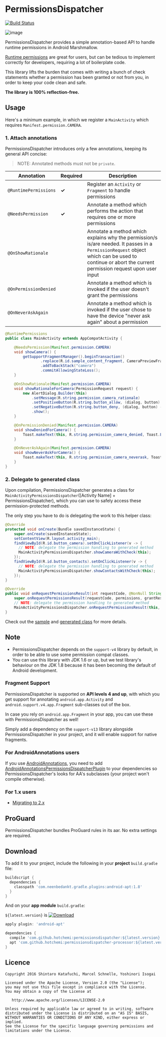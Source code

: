 # PermissionsDispatcher

[![Build Status](https://travis-ci.org/hotchemi/PermissionsDispatcher.svg?branch=master)](https://travis-ci.org/hotchemi/PermissionsDispatcher)

![image](https://raw.githubusercontent.com/hotchemi/PermissionsDispatcher/master/art/logo.png)

PermissionsDispatcher provides a simple annotation-based API to handle runtime permissions in Android Marshmallow.

[Runtime permissions](https://developer.android.com/preview/features/runtime-permissions.html) are great for users, but can be tedious to implement correctly for developers, requiring a lot of boilerplate code.

This library lifts the burden that comes with writing a bunch of check statements whether a permission has been granted or not from you, in order to keep your code clean and safe.

**The library is 100% reflection-free.**

## Usage

Here's a minimum example, in which we register a `MainActivity` which requires `Manifest.permission.CAMERA`.

### 1. Attach annotations

PermissionsDispatcher introduces only a few annotations, keeping its general API concise:

> NOTE: Annotated methods must not be `private`.

|Annotation|Required|Description|
|---|---|---|
|`@RuntimePermissions`|**✓**|Register an `Activity` or `Fragment` to handle permissions|
|`@NeedsPermission`|**✓**|Annotate a method which performs the action that requires one or more permissions|
|`@OnShowRationale`||Annotate a method which explains why the permission/s is/are needed. It passes in a `PermissionRequest` object which can be used to continue or abort the current permission request upon user input|
|`@OnPermissionDenied`||Annotate a method which is invoked if the user doesn't grant the permissions|
|`@OnNeverAskAgain`||Annotate a method which is invoked if the user chose to have the device "never ask again" about a permission|

```java
@RuntimePermissions
public class MainActivity extends AppCompatActivity {

    @NeedsPermission(Manifest.permission.CAMERA)
    void showCamera() {
        getSupportFragmentManager().beginTransaction()
                .replace(R.id.sample_content_fragment, CameraPreviewFragment.newInstance())
                .addToBackStack("camera")
                .commitAllowingStateLoss();
    }

    @OnShowRationale(Manifest.permission.CAMERA)
    void showRationaleForCamera(PermissionRequest request) {
        new AlertDialog.Builder(this)
            .setMessage(R.string.permission_camera_rationale)
            .setPositiveButton(R.string.button_allow, (dialog, button) -> request.proceed())
            .setNegativeButton(R.string.button_deny, (dialog, button) -> request.cancel())
            .show();
    }

    @OnPermissionDenied(Manifest.permission.CAMERA)
    void showDeniedForCamera() {
        Toast.makeText(this, R.string.permission_camera_denied, Toast.LENGTH_SHORT).show();
    }

    @OnNeverAskAgain(Manifest.permission.CAMERA)
    void showNeverAskForCamera() {
        Toast.makeText(this, R.string.permission_camera_neverask, Toast.LENGTH_SHORT).show();
    }
}
```

### 2. Delegate to generated class

Upon compilation, PermissionsDispatcher generates a class for `MainActivityPermissionsDispatcher`([Activity Name] + PermissionsDispatcher), which you can use to safely access these permission-protected methods.

The only step you have to do is delegating the work to this helper class:

```java
@Override
protected void onCreate(Bundle savedInstanceState) {
    super.onCreate(savedInstanceState);
    setContentView(R.layout.activity_main);
    findViewById(R.id.button_camera).setOnClickListener(v -> {
      // NOTE: delegate the permission handling to generated method
      MainActivityPermissionsDispatcher.showCameraWithCheck(this);
    });
    findViewById(R.id.button_contacts).setOnClickListener(v -> {
      // NOTE: delegate the permission handling to generated method
      MainActivityPermissionsDispatcher.showContactsWithCheck(this);
    });
}

@Override
public void onRequestPermissionsResult(int requestCode, @NonNull String[] permissions, @NonNull int[] grantResults) {
    super.onRequestPermissionsResult(requestCode, permissions, grantResults);
    // NOTE: delegate the permission handling to generated method
    MainActivityPermissionsDispatcher.onRequestPermissionsResult(this, requestCode, grantResults);
}
```

Check out the [sample](https://github.com/hotchemi/PermissionsDispatcher/tree/master/sample) and [generated class](https://github.com/hotchemi/PermissionsDispatcher/blob/master/art/MainActivityPermissionsDispatcher.java) for more details.

## Note

- PermissionsDispatcher depends on the `support-v4` library by default, in order to be able to use some permission compat classes.
- You can use this library with JDK 1.6 or up, but we test library's behaviour on the JDK 1.8 because it has been becoming the default of Android development.

### Fragment Support

PermissionsDispatcher is supported on **API levels 4 and up**, with which you get support for annotating `android.app.Activity` and `android.support.v4.app.Fragment` sub-classes out of the box.

In case you rely on `android.app.Fragment` in your app, you can use these with PermissionsDispatcher as well!

Simply add a dependency on the `support-v13` library alongside PermissionsDispatcher in your project, and it will enable support for native fragments.

### For AndroidAnnotations users

If you use [AndroidAnnotations](http://androidannotations.org/), you need to add [AndroidAnnotationsPermissionsDispatcherPlugin](https://github.com/AleksanderMielczarek/AndroidAnnotationsPermissionsDispatcherPlugin) to your dependencies so PermissionsDispatcher's looks for AA's subclasses (your project won't compile otherwise).

### For 1.x users

- [Migrating to 2.x](https://github.com/hotchemi/PermissionsDispatcher/wiki/Migrating-to-2.x)

## ProGuard

PermissionsDispatcher bundles ProGuard rules in its aar. No extra settings are required.

## Download

To add it to your project, include the following in your **project** `build.gradle` file:

```groovy
buildscript {
  dependencies {
    classpath 'com.neenbedankt.gradle.plugins:android-apt:1.8'
  }
}
```

And on your **app module** `build.gradle`:

`${latest.version}` is [![Download](https://api.bintray.com/packages/hotchemi/maven/permissionsdispatcher/images/download.svg)](https://bintray.com/hotchemi/maven/permissionsdispatcher/_latestVersion)

```groovy
apply plugin: 'android-apt'

dependencies {
  compile 'com.github.hotchemi:permissionsdispatcher:${latest.version}'
  apt 'com.github.hotchemi:permissionsdispatcher-processor:${latest.version}'
}
```

## Licence

```
Copyright 2016 Shintaro Katafuchi, Marcel Schnelle, Yoshinori Isogai

Licensed under the Apache License, Version 2.0 (the "License");
you may not use this file except in compliance with the License.
You may obtain a copy of the License at

   http://www.apache.org/licenses/LICENSE-2.0

Unless required by applicable law or agreed to in writing, software
distributed under the License is distributed on an "AS IS" BASIS,
WITHOUT WARRANTIES OR CONDITIONS OF ANY KIND, either express or implied.
See the License for the specific language governing permissions and
limitations under the License.
```
